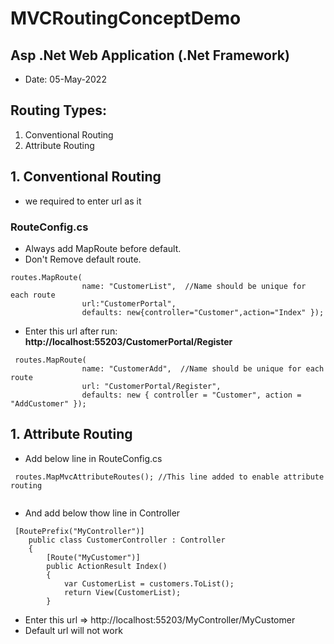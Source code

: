 # MVCRoutingConceptDemo
## Asp .Net Web Application (.Net Framework)
- Date: 05-May-2022

## Routing Types:
1) Conventional Routing
2) Attribute Routing 

## 1. Conventional Routing 
- we required to enter url as it 
### RouteConfig.cs
- Always add MapRoute before default.
- Don't Remove default route.
                
```
routes.MapRoute(
                name: "CustomerList",  //Name should be unique for each route
                url:"CustomerPortal",  
                defaults: new{controller="Customer",action="Index" });
```
- Enter this url after run: <b>http://localhost:55203/CustomerPortal/Register</b>
```
 routes.MapRoute(
                name: "CustomerAdd",  //Name should be unique for each route
                url: "CustomerPortal/Register",
                defaults: new { controller = "Customer", action = "AddCustomer" });
```
##  1. Attribute Routing 
- Add below line in RouteConfig.cs
```
 routes.MapMvcAttributeRoutes(); //This line added to enable attribute routing
    
```
- And add below thow line in Controller
```
 [RoutePrefix("MyController")]
    public class CustomerController : Controller
    {
        [Route("MyCustomer")]
        public ActionResult Index()
        {
            var CustomerList = customers.ToList();
            return View(CustomerList);
        }
```
- Enter this url => http://localhost:55203/MyController/MyCustomer
- Default url will not work 
 
